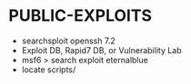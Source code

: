 # PUBLIC-EXPLOITS

- searchsploit openssh 7.2
- Exploit DB, Rapid7 DB, or Vulnerability Lab
- msf6 > search exploit eternalblue
- locate scripts/
